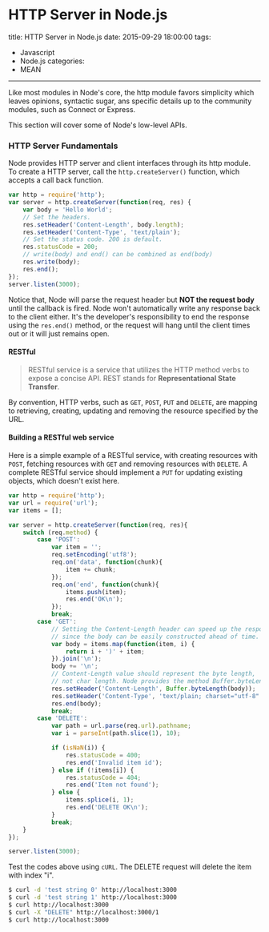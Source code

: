 # HTTP Server in Node.js
title: HTTP Server in Node.js
date: 2015-09-29 18:00:00
tags:
- Javascript
- Node.js
categories:
- MEAN

---

Like most modules in Node's core, the http module favors simplicity which leaves opinions, syntactic sugar, ans specific details up to the community modules, such as Connect or Express.

This section will cover some of Node's low-level APIs.
<!-- more -->
### HTTP Server Fundamentals
Node provides HTTP server and client interfaces through its http module. To create a HTTP server, call the `http.createServer()` function, which accepts a call back function.
``` javascript
var http = require('http');
var server = http.createServer(function(req, res) {
	var body = 'Hello World';
	// Set the headers.
	res.setHeader('Content-Length', body.length);
	res.setHeader('Content-Type', 'text/plain');
	// Set the status code. 200 is default.
	res.statusCode = 200;
	// write(body) and end() can be combined as end(body)
	res.write(body);
	res.end();
});
server.listen(3000);
```
Notice that, Node will parse the request header but **NOT the request body** until the callback is fired. Node won't automatically write any response back to the client either. It's the developer's responsibility to end the response using the `res.end()` method, or the request will hang until the client times out or it will just remains open.

#### RESTful
> RESTful service is a service that utilizes the HTTP method verbs to expose a concise API. REST stands for **Representational State Transfer**.

By convention, HTTP verbs, such as `GET`, `POST`, `PUT` and `DELETE`, are mapping to retrieving, creating, updating and removing the resource specified by the URL.

#### Building a RESTful web service
Here is a simple example of a RESTful service, with creating resources with `POST`, fetching resources with `GET` and removing resources with `DELETE`. A complete RESTful service should implement a `PUT` for updating existing objects, which doesn't exist here.
``` javascript
var http = require('http');
var url = require('url');
var items = [];

var server = http.createServer(function(req, res){
    switch (req.method) {
        case 'POST':
            var item = '';
            req.setEncoding('utf8');
            req.on('data', function(chunk){
                item += chunk;
            });
            req.on('end', function(chunk){
                items.push(item);
                res.end('OK\n');
            });
            break;
        case 'GET':
            // Setting the Content-Length header can speed up the response,
            // since the body can be easily constructed ahead of time.
            var body = items.map(function(item, i) {
                return i + ')' + item;
            }).join('\n');
            body += '\n';
            // Content-Length value should represent the byte length,
            // not char length. Node provides the method Buffer.byteLength().
            res.setHeader('Content-Length', Buffer.byteLength(body));
            res.setHeader('Content-Type', 'text/plain; charset="utf-8"');
            res.end(body);
            break;
        case 'DELETE':
            var path = url.parse(req.url).pathname;
            var i = parseInt(path.slice(1), 10);

            if (isNaN(i)) {
                res.statusCode = 400;
                res.end('Invalid item id');
            } else if (!items[i]) {
                res.statusCode = 404;
                res.end('Item not found');
            } else {
                items.splice(i, 1);
                res.end('DELETE OK\n');
            }
            break;
    }
});

server.listen(3000);
```
Test the codes above using `cURL`. The DELETE request will delete the item with index "i".
``` bash
$ curl -d 'test string 0' http://localhost:3000
$ curl -d 'test string 1' http://localhost:3000
$ curl http://localhost:3000
$ curl -X "DELETE" http://localhost:3000/1
$ curl http://localhost:3000
```